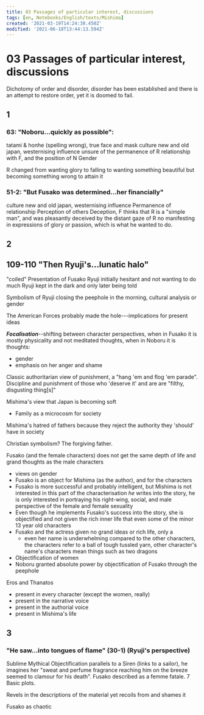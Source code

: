```yaml
---
title: 03 Passages of particular interest, discussions
tags: [en, Notebooks/English/texts/Mishima]
created: '2021-03-19T14:24:30.450Z'
modified: '2021-06-18T13:44:13.594Z'
---
```


# 03 Passages of particular interest, discussions
Dichotomy of order and disorder, disorder has been established and there is an attempt to restore order, yet it is doomed to fail.

## 1
### 63: "Noboru...quickly as possible":
tatami & honhe (spelling wrong), true face and mask
culture
new and old japan, westernising influence
unsure of the permanence of R relationship with F, and the position of N
Gender

R changed from wanting glory to falling to wanting something beautiful but becoming something wrong to attain it

### 51-2: "But Fusako was determined...her financially"
culture
new and old japan, westernising influence
Permanence of relationship
Perception of others
Deception, F thinks that R is a "simple man", and was pleasantly deceived by the distant gaze of R no manifesting in expressions of glory or passion, which is what he wanted to do.

## 2
## 109-110 "Then Ryuji's...lunatic halo"
"coiled"
Presentation of Fusako
Ryuji initially hesitant and not wanting to do much
Ryuji kept in the dark and only later being told

Symbolism of Ryuji closing the peephole in the morning, cultural analysis or gender

The American Forces probably made the hole---implications for present ideas

***Focalisation***--shifting between character perspectives, when in Fusako it is mostly physicality and not meditated thoughts, when in Noboru it is thoughts:
- gender
- emphasis on her anger and shame

Classic authoritarian view of punishment, a "hang 'em and flog 'em parade".
Discipline and punishment of those who 'deserve it' and are are "filthy, disgusting thing[s]"

Mishima's view that Japan is becoming soft
- Family as a microcosm for society

Mishima's hatred of fathers because they reject the authority they 'should' have in society

Christian symbolism? The forgiving father.

Fusako (and the female characters) does not get the same depth of life and grand thoughts as the male characters
- views on gender
- Fusako is an object for Mishima (as the author), and for the characters
- Fusako is more successful and probably intelligent, but Mishima is not interested in this part of the characterisation *he* writes into the story, he is only interested in portraying his right-wing, social, and male perspective of the female and female sexuality
- Even though he implements Fusako's success into the story, she is objectified and not given the rich inner life that even some of the minor 13 year old characters
- Fusako and the actress given no grand ideas or rich life, only a 
  - even her name is underwhelming compared to the other characters, the characters refer to a ball of tough tussled yarn, other character's name's characters mean things such as two dragons
- Objectification of women
- Noboru granted absolute power by objectification of Fusako through the peephole

Eros and Thanatos
- present in every character (except the women, really)
- present in the narrative voice
- present in the authorial voice
- present in Mishima's life

## 3
### "He saw...into tongues of flame" (30-1) (Ryuji's perspective)
Sublime
Mythical
Objectification
parallels to a Siren (links to a sailor), he imagines her "sweat and perfume fragrance reaching him on the breeze seemed to clamour for his death". Fusako described as a femme fatale. 7 Basic plots.

Revels in the descriptions of the material yet recoils from and shames it

Fusako as chaotic


